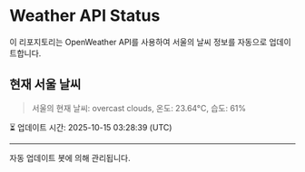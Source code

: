 
# Weather API Status

이 리포지토리는 OpenWeather API를 사용하여 서울의 날씨 정보를 자동으로 업데이트합니다.

## 현재 서울 날씨
> 서울의 현재 날씨: overcast clouds, 온도: 23.64°C, 습도: 61%

⏳ 업데이트 시간: 2025-10-15 03:28:39 (UTC)

---
자동 업데이트 봇에 의해 관리됩니다.
